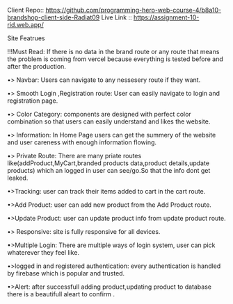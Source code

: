 Client Repo:: https://github.com/programming-hero-web-course-4/b8a10-brandshop-client-side-Radiat09
Live Link :: https://assignment-10-rid.web.app/

Site Featrues

!!!Must Read: If there is no data in the brand route or any route that means the problem is coming from vercel because everything is tested before and after the production.

•> Navbar: Users can navigate to any nessesery route if they want.

•> Smooth Login ,Registration route: User can easily navigate to login and registration page.

•> Color Category: components are designed with perfect color combination so that users can easily understand and likes the website.

•> Information: In Home Page users can get the summery of the website and user careness with enough information flowing.

•> Private Route: There are many priate routes like(addProduct,MyCart,branded products data,product details,update products) which an logged in user can see/go.So that the info dont get leaked.

•>Tracking: user can track their items added to cart in the cart route.

•>Add Product: user can add new product from the Add Product route.

•>Update Product: user can update product info from update product route.

•> Responsive: site is fully responsive for all devices.

•>Multiple Login: There are multiple ways of login system, user can pick whaterever they feel like.

•>logged in and registered authentication: every authentication is handled by firebase which is popular and trusted.

•>Alert: after successfull adding product,updating product to database there is a beautifull aleart to confirm .
